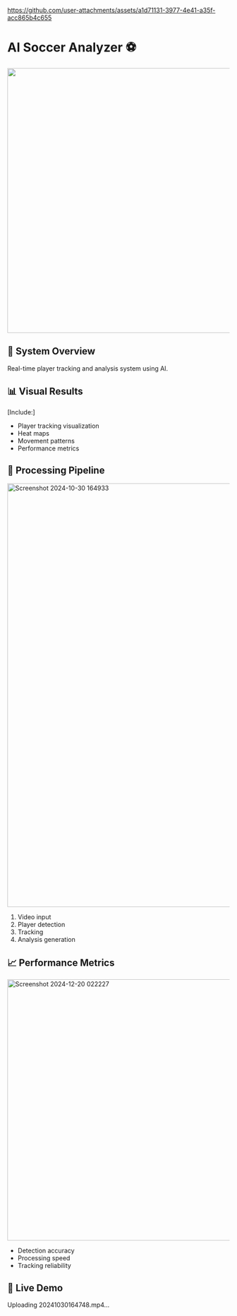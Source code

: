 https://github.com/user-attachments/assets/a1d71131-3977-4e41-a35f-acc865b4c655
# AI Soccer Analyzer ⚽

<img src="screenshots/tracking_demo.png" width="600">

## 🎯 System Overview
Real-time player tracking and analysis system using AI.

## 📊 Visual Results
[Include:]
- Player tracking visualization
- Heat maps
- Movement patterns
- Performance metrics

## 🔄 Processing Pipeline
<img width="960" alt="Screenshot 2024-10-30 164933" src="https://github.com/user-attachments/assets/43bb325a-ccc6-436a-b5bf-ebf3dd4f6945" />

1. Video input
2. Player detection
3. Tracking
4. Analysis generation

## 📈 Performance Metrics
<img width="592" alt="Screenshot 2024-12-20 022227" src="https://github.com/user-attachments/assets/e3f2dad4-a6ca-42e3-aebd-45321fc016c0" />

- Detection accuracy
- Processing speed
- Tracking reliability

## 🎥 Live Demo

Uploading 20241030164748.mp4…

